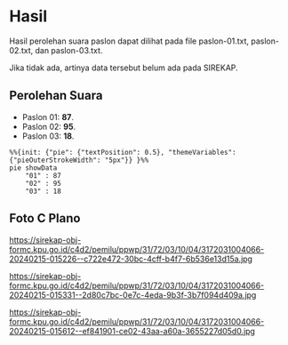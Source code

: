 # Hasil

Hasil perolehan suara paslon dapat dilihat pada file paslon-01.txt, paslon-02.txt, dan paslon-03.txt.

Jika tidak ada, artinya data tersebut belum ada pada SIREKAP.

## Perolehan Suara

 * Paslon 01: **87**.
 * Paslon 02: **95**.
 * Paslon 03: **18**.

```mermaid
%%{init: {"pie": {"textPosition": 0.5}, "themeVariables": {"pieOuterStrokeWidth": "5px"}} }%%
pie showData
    "01" : 87
    "02" : 95
    "03" : 18
```
## Foto C Plano

https://sirekap-obj-formc.kpu.go.id/c4d2/pemilu/ppwp/31/72/03/10/04/3172031004066-20240215-015226--c722e472-30bc-4cff-b4f7-6b536e13d15a.jpg

https://sirekap-obj-formc.kpu.go.id/c4d2/pemilu/ppwp/31/72/03/10/04/3172031004066-20240215-015331--2d80c7bc-0e7c-4eda-9b3f-3b7f094d409a.jpg

https://sirekap-obj-formc.kpu.go.id/c4d2/pemilu/ppwp/31/72/03/10/04/3172031004066-20240215-015612--ef841901-ce02-43aa-a60a-3655227d05d0.jpg
